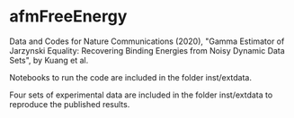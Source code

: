 # afmFreeEnergy
Data and Codes for Nature Communications (2020), "Gamma Estimator of Jarzynski Equality: Recovering Binding Energies from Noisy Dynamic Data Sets", by Kuang et al.

Notebooks to run the code are included in the folder inst/extdata.

Four sets of experimental data are included in the folder inst/extdata to reproduce the published results.
